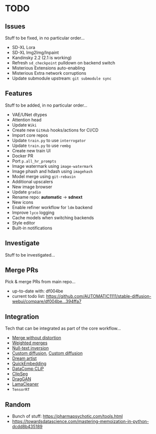 # TODO

## Issues

Stuff to be fixed, in no particular order...

- SD-XL Lora
- SD-XL Img2Img/Inpaint
- Kandinsky 2.2 (2.1 is working)
- Refresh `sd_checkpoint` pulldown on backend switch
- Misterious Extensions auto-enabling
- Misterious Extra network corruptions
- Update submodule upstream: `git submodule sync`

## Features

Stuff to be added, in no particular order...

- VAE/UNet dtypes
- Attention head
- Update `Wiki`
- Create new `GitHub` hooks/actions for CI/CD  
- Import core repos
- Update `train.py` to use `interrogator`
- Update `train.py` to use `rembg`
- Create new train UI
- Docker PR
- Port `p.all_hr_prompts`
- Image watermark using `image-watermark`
- Image phash and hdash using `imagehash`
- Model merge using `git-rebasin`
- Additional upscalers
- New image browser
- Update `gradio`
- Rename repo: **automatic** -> **sdnext**
- New icons
- Enable refiner workflow for `ldm` backend
- Improve `lyco` logging
- Cache models when switching backends
- Style editor
- Built-in notifications

## Investigate

Stuff to be investigated...

## Merge PRs

Pick & merge PRs from main repo...

- up-to-date with: df004be
- current todo list: <https://github.com/AUTOMATIC1111/stable-diffusion-webui/compare/df004be...394ffa7>

## Integration

Tech that can be integrated as part of the core workflow...

- [Merge without distortion](https://github.com/ogkalu2/Merge-Stable-Diffusion-models-without-distortion)
- [Weighted merges](https://github.com/bbc-mc/sdweb-merge-block-weighted-gui/tree/master)
- [Null-text inversion](https://github.com/ouhenio/null-text-inversion-colab)
- [Custom diffusion](https://github.com/guaneec/custom-diffusion-webui), [Custom diffusion](https://www.cs.cmu.edu/~custom-diffusion/)
- [Dream artist](https://github.com/7eu7d7/DreamArtist-sd-webui-extension)
- [QuickEmbedding](https://github.com/ethansmith2000/QuickEmbedding)
- [DataComp CLiP](https://github.com/mlfoundations/open_clip/blob/main/docs/datacomp_models.md)
- [ClipSeg](https://github.com/timojl/clipseg)
- [DragGAN](https://github.com/XingangPan/DragGAN)
- [LamaCleaner]([Title](https://github.com/Sanster/lama-cleaner))
- `TensorRT`

## Random

- Bunch of stuff: <https://pharmapsychotic.com/tools.html>
- <https://towardsdatascience.com/mastering-memoization-in-python-dcdd8b435189>

